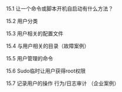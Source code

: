15.1 让一个命令或脚本开机自启动有什么方法？

15.2 用户分类

15.3 用户相关的配置文件

15.4 与用户相关的目录（故障案例）

15.5 用户管理的命令

15.6 Sudo临时让用户获得root权限

15.7 记录用户的操作 行为/日志审计 （企业案例）

